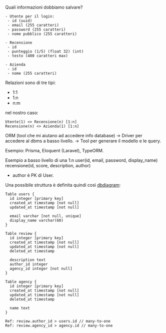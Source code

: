 Quali informazioni dobbiamo salvare?

```
- Utente per il login:
 - id (uuid)
 - email (255 caratteri)
 - password (255 caratteri)
 - nome pubblico (255 caratteri)

- Recensione
 - id
 - punteggio (1/5) (float 32) (int)
 - testo (400 caratteri max)

- Azienda
 - id
 - nome (255 caratteri)
```

Relazioni sono di tre tipi:
 - 1:1
 - 1:n
 - n:m

nel nostro caso:
```
Utente(1) <> Recensione(n) [1:n]
Recensione(n) <> Azienda(1) [1:n]
```

ORM (tool che mi aiutano ad accedere info database)
 -> Driver per accedere al dbms a basso livello.
 -> Tool per generare il modello e le query.

Esempio: Prisma, Eloquent (Laravel), TypeORM.

Esempio a basso livello di una 1:n
user(id, email, password, display_name)
recensione(id, score, description, author)
 - author è PK di User.

Una possibile struttura è definita quindi così [dbdiagram](https://dbdiagram.io):
```
Table users {
  id integer [primary key]
  created_at timestamp [not null]
  updated_at timestamp [not null]

  email varchar [not null, unique]
  display_name varchar(60)
}

Table review {
  id integer [primary key]
  created_at timestamp [not null]
  updated_at timestamp [not null]
  deleted_at timestamp

  description text
  author_id integer
  agency_id integer [not null]
}

Table agency {
  id integer [primary key]
  created_at timestamp [not null]
  updated_at timestamp [not null]
  deleted_at timestamp

  name text
}

Ref: review.author_id > users.id // many-to-one
Ref: review.agency_id > agency.id // many-to-one
```


